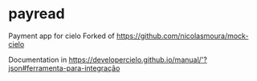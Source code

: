 # payread
Payment app for cielo 
Forked of https://github.com/nicolasmoura/mock-cielo

Documentation in https://developercielo.github.io/manual/'?json#ferramenta-para-integração
